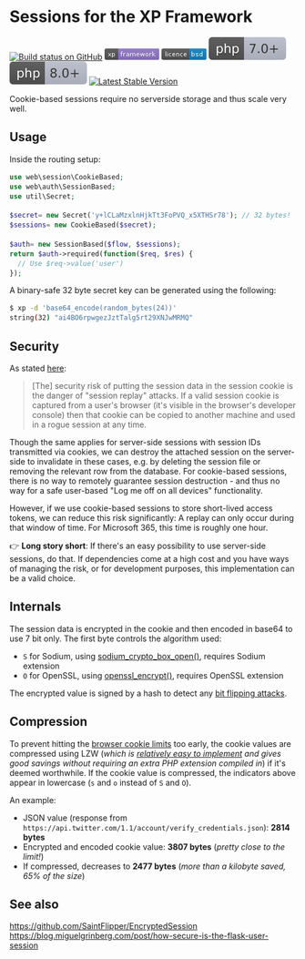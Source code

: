 Sessions for the XP Framework
========================================================================

[![Build status on GitHub](https://github.com/xp-forge/cookie-sessions/workflows/Tests/badge.svg)](https://github.com/xp-forge/cookie-sessions/actions)
[![XP Framework Module](https://raw.githubusercontent.com/xp-framework/web/master/static/xp-framework-badge.png)](https://github.com/xp-framework/core)
[![BSD Licence](https://raw.githubusercontent.com/xp-framework/web/master/static/licence-bsd.png)](https://github.com/xp-framework/core/blob/master/LICENCE.md)
[![Requires PHP 7.0+](https://raw.githubusercontent.com/xp-framework/web/master/static/php-7_0plus.svg)](http://php.net/)
[![Supports PHP 8.0+](https://raw.githubusercontent.com/xp-framework/web/master/static/php-8_0plus.svg)](http://php.net/)
[![Latest Stable Version](https://poser.pugx.org/xp-forge/cookie-sessions/version.png)](https://packagist.org/packages/xp-forge/sessions)

Cookie-based sessions require no serverside storage and thus scale very well.

Usage
-----

Inside the routing setup:

```php
use web\session\CookieBased;
use web\auth\SessionBased;
use util\Secret;

$secret= new Secret('y+lCLaMzxlnHjkTt3FoPVQ_x5XTHSr78'); // 32 bytes!
$sessions= new CookieBased($secret);

$auth= new SessionBased($flow, $sessions);
return $auth->required(function($req, $res) {
  // Use $req->value('user')
});
```

A binary-safe 32 byte secret key can be generated using the following:

```bash
$ xp -d 'base64_encode(random_bytes(24))'
string(32) "ai4BO6rpwgezJztTalg5rt29XNJwMRMQ"
```

Security
--------
As stated [here](https://github.com/SaintFlipper/EncryptedSession#why-use-server-side-session-storage-instead-):

> [The] security risk of putting the session data in the session cookie is the danger of "session replay" attacks. If a valid session cookie is captured from a user's browser (it's visible in the browser's developer console) then that cookie can be copied to another machine and used in a rogue session at any time.

Though the same applies for server-side sessions with session IDs transmitted via cookies, we can destroy the attached session on the server-side to invalidate in these cases, e.g. by deleting the session file or removing the relevant row from the database. For cookie-based sessions, there is no way to remotely guarantee session destruction - and thus no way for a safe user-based "Log me off on all devices" functionality.

However, if we use cookie-based sessions to store short-lived access tokens, we can reduce this risk significantly: A replay can only occur during that window of time. For Microsoft 365, this time is roughly one hour.

👉 **Long story short**: If there's an easy possibility to use server-side sessions, do that. If dependencies come at a high cost and you have ways of managing the risk, or for development purposes, this implementation can be a valid choice.

Internals
---------
The session data is encrypted in the cookie and then encoded in base64 to use 7 bit only. The first byte controls the algorithm used:

* `S` for Sodium, using [sodium_crypto_box_open()](https://www.php.net/sodium_crypto_box_open), requires Sodium extension
* `O` for OpenSSL, using [openssl_encrypt()](https://www.php.net/openssl_encrypt), requires OpenSSL extension

The encrypted value is signed by a hash to detect any [bit flipping attacks](https://en.wikipedia.org/wiki/Bit-flipping_attack).

Compression
-----------
To prevent hitting the [browser cookie limits](http://browsercookielimits.iain.guru/) too early, the cookie values are compressed using LZW (*which is [relatively easy to implement](http://www.rosettacode.org/wiki/LZW_compression#Simpler_Version) and gives good savings without requiring an extra PHP extension compiled in*) if it's deemed worthwhile. If the cookie value is compressed, the indicators above appear in lowercase (`s` and `o` instead of `S` and `O`).

An example:

* JSON value (response from `https://api.twitter.com/1.1/account/verify_credentials.json`): **2814 bytes**
* Encrypted and encoded cookie value: **3807 bytes** (*pretty close to the limit!*)
* If compressed, decreases to **2477 bytes** (*more than a kilobyte saved, 65% of the size*)

See also
--------
https://github.com/SaintFlipper/EncryptedSession
https://blog.miguelgrinberg.com/post/how-secure-is-the-flask-user-session